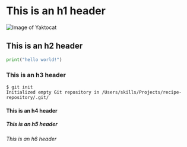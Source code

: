 # This is an h1 header

![Image of Yaktocat](https://octodex.github.com/images/yaktocat.png)

## This is an h2 header

``` python
print("hello world!")
```


### This is an h3 header

```
$ git init
Initialized empty Git repository in /Users/skills/Projects/recipe-repository/.git/
```

#### This is an h4 header

##### This is an h5 header

###### This is an h6 header
